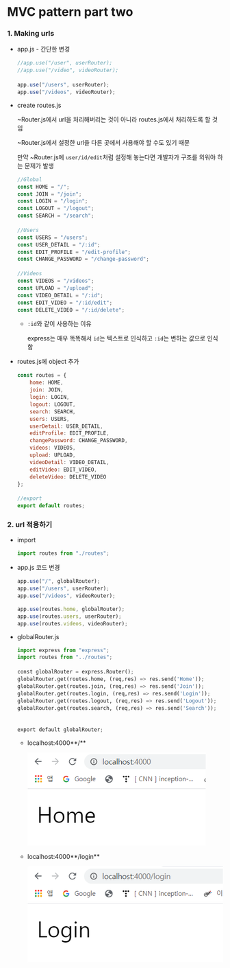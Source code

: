 # MVC pattern part two

### 1. Making urls

- app.js - 간단한 변경

  ```js
  //app.use("/user", userRouter);
  //app.use("/video", videoRouter);
  
  app.use("/users", userRouter);
  app.use("/videos", videoRouter);
  ```

- create routes.js

  ~Router.js에서 url을 처리해버리는 것이 아니라 routes.js에서 처리하도록 할 것임

  ~Router.js에서 설정한 url을 다른 곳에서 사용해야 할 수도 있기 때문

  만약 ~Router.js에 `user/id/edit`처럼 설정해 놓는다면 개발자가 구조를 외워야 하는 문제가 발생

  ```js
  //Global
  const HOME = "/";
  const JOIN = "/join";
  const LOGIN = "/login";
  const LOGOUT = "/logout";
  const SEARCH = "/search";
  
  //Users
  const USERS = "/users";
  const USER_DETAIL = "/:id";
  const EDIT_PROFILE = "/edit-profile";
  const CHANGE_PASSWORD = "/change-password";
  
  //Videos
  const VIDEOS = "/videos";
  const UPLOAD = "/upload";
  const VIDEO_DETAIL = "/:id";
  const EDIT_VIDEO = "/:id/edit";
  const DELETE_VIDEO = "/:id/delete";
  ```

  - `:id`와 같이 사용하는 이유

    express는 매우 똑똑해서 `id`는 텍스트로 인식하고 `:id`는 변하는 값으로 인식함

- routes.js에 object 추가

  ```js
  const routes = {
      home: HOME,
      join: JOIN,
      login: LOGIN,
      logout: LOGOUT,
      search: SEARCH,
      users: USERS,
      userDetail: USER_DETAIL,
      editProfile: EDIT_PROFILE,
      changePassword: CHANGE_PASSWORD,
      videos: VIDEOS,
      upload: UPLOAD,
      videoDetail: VIDEO_DETAIL,
      editVideo: EDIT_VIDEO,
      deleteVideo: DELETE_VIDEO
  };
  
  //export 
  export default routes;
  ```



### 2. url 적용하기

- import

  ```js
  import routes from "./routes";
  ```

- app.js 코드 변경

  <before>

  ```js
  app.use("/", globalRouter);
  app.use("/users", userRouter);
  app.use("/videos", videoRouter);
  ```

  <after>

  ```js
  app.use(routes.home, globalRouter);
  app.use(routes.users, userRouter);
  app.use(routes.videos, videoRouter);
  ```

- globalRouter.js

  ```python
  import express from "express";
  import routes from "../routes";
  
  const globalRouter = express.Router();
  globalRouter.get(routes.home, (req,res) => res.send('Home'));
  globalRouter.get(routes.join, (req,res) => res.send('Join'));
  globalRouter.get(routes.login, (req,res) => res.send('Login'));
  globalRouter.get(routes.logout, (req,res) => res.send('Logout'));
  globalRouter.get(routes.search, (req,res) => res.send('Search'));
  
  
  export default globalRouter;
  ```

  - localhost:4000**/**

    ![image-20200309140030799](images/image-20200309140030799.png)  

  - localhost:4000**/login**

    ![image-20200309140110096](images/image-20200309140110096.png) 


